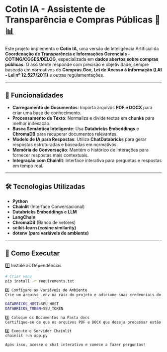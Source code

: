 # Cotin IA - Assistente de Transparência e Compras Públicas 🚀📊

Este projeto implementa o **Cotin IA**, uma versão de Inteligência Artificial da **Coordenação de Transparência e Informações Gerenciais - COTING/CGGES/DELOG**, especializada em **dados abertos sobre compras públicas**. O assistente responde com precisão e objetividade, sempre baseado em normativos do **Compras.Gov**, **Lei de Acesso à Informação (LAI - Lei nº 12.527/2011)** e outras regulamentações.

---

## 📌 Funcionalidades

- **Carregamento de Documentos**: Importa arquivos **PDF e DOCX** para criar uma base de conhecimento.
- **Processamento de Texto**: Normaliza e divide textos em **chunks** para melhor indexação.
- **Busca Semântica Inteligente**: Usa **Databricks Embeddings** e **ChromaDB** para recuperar documentos relevantes.
- **Modelo de IA para Respostas**: Utiliza **ChatDatabricks** para gerar respostas estruturadas e baseadas em normativos.
- **Memória de Conversação**: Mantém o histórico de interações para fornecer respostas mais contextuais.
- **Integração com Chainlit**: Interface interativa para perguntas e respostas em tempo real.

---

## 🛠️ Tecnologias Utilizadas

- **Python**
- **Chainlit** (Interface Conversacional)
- **Databricks Embeddings e LLM**
- **LangChain**
- **ChromaDB** (Banco de vetores)
- **scikit-learn (cosine similarity)**
- **dotenv (para variáveis de ambiente)**

---

## 🚀 Como Executar

1️⃣ Instale as Dependências
```sh
# Criar venv
pip install -r requirements.txt

2️⃣ Configure as Variáveis de Ambiente
Crie um arquivo .env na raiz do projeto e adicione suas credenciais do Databricks:

DATABRICKS_HOST=SEU_HOST
DATABRICKS_TOKEN=SEU_TOKEN

3️⃣ Coloque os Documentos na Pasta docs
Certifique-se de que os arquivos PDF e DOCX que deseja processar estão dentro do diretório docs/.

4️⃣ Execute o Servidor Chainlit
chainlit run app.py

Após isso, acesse o chat interativo e comece a fazer perguntas!